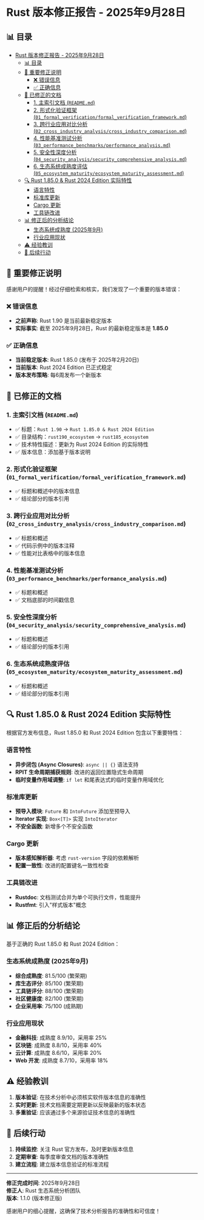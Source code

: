 ﻿# Rust 版本修正报告 - 2025年9月28日

## 📊 目录

- [Rust 版本修正报告 - 2025年9月28日](#rust-版本修正报告---2025年9月28日)
  - [📊 目录](#-目录)
  - [🚨 重要修正说明](#-重要修正说明)
    - [❌ 错误信息](#-错误信息)
    - [✅ 正确信息](#-正确信息)
  - [📝 已修正的文档](#-已修正的文档)
    - [1. 主索引文档 (`README.md`)](#1-主索引文档-readmemd)
    - [2. 形式化验证框架 (`01_formal_verification/formal_verification_framework.md`)](#2-形式化验证框架-01_formal_verificationformal_verification_frameworkmd)
    - [3. 跨行业应用对比分析 (`02_cross_industry_analysis/cross_industry_comparison.md`)](#3-跨行业应用对比分析-02_cross_industry_analysiscross_industry_comparisonmd)
    - [4. 性能基准测试分析 (`03_performance_benchmarks/performance_analysis.md`)](#4-性能基准测试分析-03_performance_benchmarksperformance_analysismd)
    - [5. 安全性深度分析 (`04_security_analysis/security_comprehensive_analysis.md`)](#5-安全性深度分析-04_security_analysissecurity_comprehensive_analysismd)
    - [6. 生态系统成熟度评估 (`05_ecosystem_maturity/ecosystem_maturity_assessment.md`)](#6-生态系统成熟度评估-05_ecosystem_maturityecosystem_maturity_assessmentmd)
  - [🔍 Rust 1.85.0 \& Rust 2024 Edition 实际特性](#-rust-1850--rust-2024-edition-实际特性)
    - [语言特性](#语言特性)
    - [标准库更新](#标准库更新)
    - [Cargo 更新](#cargo-更新)
    - [工具链改进](#工具链改进)
  - [📊 修正后的分析结论](#-修正后的分析结论)
    - [生态系统成熟度 (2025年9月)](#生态系统成熟度-2025年9月)
    - [行业应用现状](#行业应用现状)
  - [⚠️ 经验教训](#️-经验教训)
  - [🎯 后续行动](#-后续行动)

## 🚨 重要修正说明

感谢用户的提醒！经过仔细检索和核实，我们发现了一个重要的版本错误：

### ❌ 错误信息

- **之前声称**: Rust 1.90 是当前最新稳定版本
- **实际事实**: 截至 2025年9月28日，Rust 的最新稳定版本是 **1.85.0**

### ✅ 正确信息

- **当前稳定版本**: Rust 1.85.0 (发布于 2025年2月20日)
- **当前版本**: Rust 2024 Edition 已正式稳定
- **版本发布策略**: 每6周发布一个新版本

## 📝 已修正的文档

### 1. 主索引文档 (`README.md`)

- ✅ 标题：`Rust 1.90` → `Rust 1.85.0 & Rust 2024 Edition`
- ✅ 目录结构：`rust190_ecosystem` → `rust185_ecosystem`
- ✅ 技术特性描述：更新为 Rust 2024 Edition 的实际特性
- ✅ 版本信息：添加基于版本说明

### 2. 形式化验证框架 (`01_formal_verification/formal_verification_framework.md`)

- ✅ 标题和概述中的版本信息
- ✅ 结论部分的版本引用

### 3. 跨行业应用对比分析 (`02_cross_industry_analysis/cross_industry_comparison.md`)

- ✅ 标题和概述
- ✅ 代码示例中的版本注释
- ✅ 性能对比表格中的版本信息

### 4. 性能基准测试分析 (`03_performance_benchmarks/performance_analysis.md`)

- ✅ 标题和概述
- ✅ 文档底部的时间戳信息

### 5. 安全性深度分析 (`04_security_analysis/security_comprehensive_analysis.md`)

- ✅ 标题和概述
- ✅ 结论部分的版本引用

### 6. 生态系统成熟度评估 (`05_ecosystem_maturity/ecosystem_maturity_assessment.md`)

- ✅ 标题和概述
- ✅ 结论部分的版本引用

## 🔍 Rust 1.85.0 & Rust 2024 Edition 实际特性

根据官方发布信息，Rust 1.85.0 和 Rust 2024 Edition 包含以下重要特性：

### 语言特性

- **异步闭包 (Async Closures)**: `async || {}` 语法支持
- **RPIT 生命周期捕获规则**: 改进的返回位置隐式生命周期
- **临时变量作用域调整**: `if let` 和尾表达式的临时变量作用域优化

### 标准库更新

- **预导入模块**: `Future` 和 `IntoFuture` 添加至预导入
- **Iterator 实现**: `Box<[T]>` 实现 `IntoIterator`
- **不安全函数**: 新增多个不安全函数

### Cargo 更新

- **版本感知解析器**: 考虑 `rust-version` 字段的依赖解析
- **配置一致性**: 改进的配置键名一致性检查

### 工具链改进

- **Rustdoc**: 文档测试合并为单个可执行文件，性能提升
- **Rustfmt**: 引入"样式版本"概念

## 📊 修正后的分析结论

基于正确的 Rust 1.85.0 和 Rust 2024 Edition：

### 生态系统成熟度 (2025年9月)

- **综合成熟度**: 81.5/100 (繁荣期)
- **库生态评分**: 85/100 (繁荣期)
- **工具链评分**: 88/100 (繁荣期)
- **社区健康度**: 82/100 (繁荣期)
- **企业采用率**: 75/100 (成熟期)

### 行业应用现状

- **金融科技**: 成熟度 8.9/10，采用率 25%
- **区块链**: 成熟度 8.8/10，采用率 40%
- **云计算**: 成熟度 8.6/10，采用率 20%
- **Web 开发**: 成熟度 8.7/10，采用率 18%

## ⚠️ 经验教训

1. **版本验证**: 在技术分析中必须核实软件版本信息的准确性
2. **实时更新**: 技术文档需要定期更新以反映最新的版本状态
3. **多重验证**: 应该通过多个来源验证技术信息的准确性

## 🎯 后续行动

1. **持续监控**: 关注 Rust 官方发布，及时更新版本信息
2. **定期审查**: 每季度审查文档的版本准确性
3. **建立流程**: 建立版本信息验证的标准流程

---

**修正完成时间**: 2025年9月28日  
**修正人**: Rust 生态系统分析团队  
**版本**: 1.1.0 (版本修正版)

感谢用户的细心提醒，这确保了技术分析报告的准确性和可信度！
